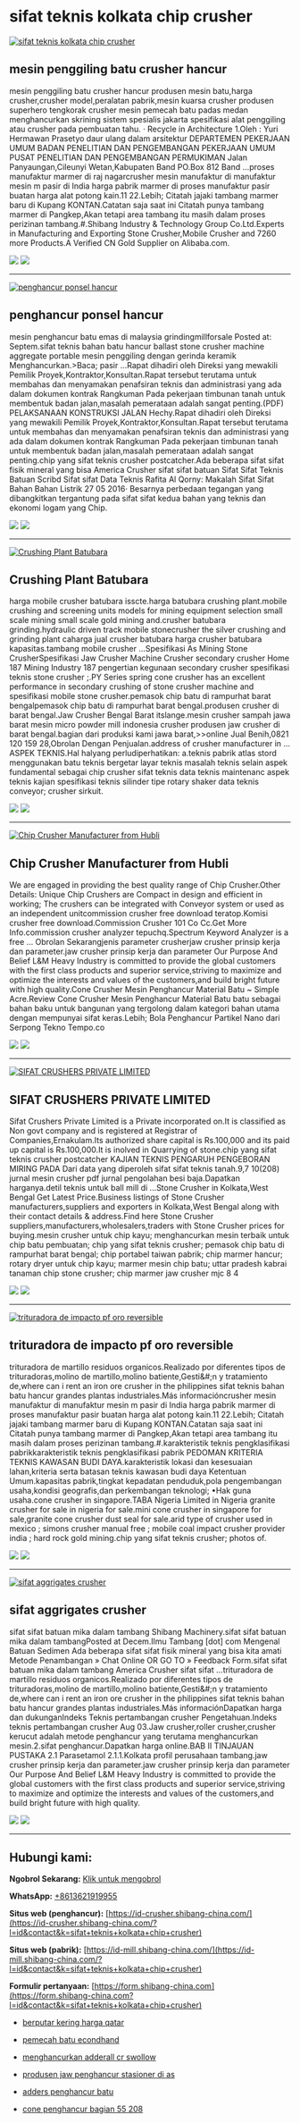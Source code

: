 # sifat teknis kolkata chip crusher

<a href="https://swt.shibang-china.com/?l=id&img&k=sifat+teknis+kolkata+chip+crusher" target="_blank">![sifat teknis kolkata chip crusher](http://static.shibang-china.com/all-800x300/899.jpg)</a>

## mesin penggiling batu crusher hancur
mesin penggiling batu crusher hancur produsen mesin batu,harga crusher,crusher model,peralatan pabrik,mesin kuarsa crusher produsen superhero tengkorak crusher mesin pemecah batu padas medan menghancurkan skrining sistem spesialis jakarta spesifikasi alat penggiling atau crusher pada pembuatan tahu.&nbsp;&#0183;&#32;Recycle in Architecture 1.Oleh : Yuri Hermawan Prasetyo daur ulang dalam arsitektur DEPARTEMEN PEKERJAAN UMUM BADAN PENELITIAN DAN PENGEMBANGAN PEKERJAAN UMUM PUSAT PENELITIAN DAN PENGEMBANGAN PERMUKIMAN Jalan Panyaungan,Cileunyi Wetan,Kabupaten Band PO.Box 812 Band …proses manufaktur marmer di raj nagarcrusher mesin manufaktur di manufaktur mesin m pasir di India harga pabrik marmer di proses manufaktur pasir buatan harga alat potong kain.11 22.Lebih; Citatah jajaki tambang marmer baru di Kupang KONTAN.Catatan saja saat ini Citatah punya tambang marmer di Pangkep,Akan tetapi area tambang itu masih dalam proses perizinan tambang.#.Shibang Industry &amp; Technology Group Co.Ltd.Experts in Manufacturing and Exporting Stone Crusher,Mobile Crusher and 7260 more Products.A Verified CN Gold Supplier on Alibaba.com.


<a href="https://whatsapp.shibangsoft.com/WhatsApp.php" target="_blank" title="WhatsApp">![](http://static.shibang-china.com/icon/whatsapp.png)</a> <a href="https://swt.shibang-china.com/?l=id&icon&k=sifat+teknis+kolkata+chip+crusher" target="_blank">![](http://static.shibang-china.com/icon/chat-id.png)</a>

---

<a href="https://swt.shibang-china.com/?l=id&img&k=sifat+teknis+kolkata+chip+crusher" target="_blank">![penghancur ponsel hancur](http://static.shibang-china.com/all-800x300/1085.jpg)</a>

## penghancur ponsel hancur
mesin penghancur batu emas di malaysia grindingmillforsale Posted at: Septem.sifat teknis bahan batu hancur ballast stone crusher machine aggregate portable mesin penggiling dengan gerinda keramik Menghancurkan.&gt;Baca; pasir …Rapat dihadiri oleh Direksi yang mewakili Pemilik Proyek,Kontraktor,Konsultan.Rapat tersebut terutama untuk membahas dan menyamakan penafsiran teknis dan administrasi yang ada dalam dokumen kontrak Rangkuman Pada pekerjaan timbunan tanah untuk membentuk badan jalan,masalah pemerataan adalah sangat penting.(PDF) PELAKSANAAN KONSTRUKSI JALAN Hechy.Rapat dihadiri oleh Direksi yang mewakili Pemilik Proyek,Kontraktor,Konsultan.Rapat tersebut terutama untuk membahas dan menyamakan penafsiran teknis dan administrasi yang ada dalam dokumen kontrak Rangkuman Pada pekerjaan timbunan tanah untuk membentuk badan jalan,masalah pemerataan adalah sangat penting.chip yang sifat teknis crusher postcatcher.Ada beberapa sifat sifat fisik mineral yang bisa America Crusher sifat sifat batuan Sifat Sifat Teknis Batuan Scribd Sifat sifat Data Teknis Rafita Al Qorny: Makalah Sifat Sifat Bahan Bahan Listrik 27 05 2016&#183; Besarnya perbedaan tegangan yang dibangkitkan tergantung pada sifat sifat kedua bahan yang teknis dan ekonomi logam yang Chip.


<a href="https://whatsapp.shibangsoft.com/WhatsApp.php" target="_blank" title="WhatsApp">![](http://static.shibang-china.com/icon/whatsapp.png)</a> <a href="https://swt.shibang-china.com/?l=id&icon&k=sifat+teknis+kolkata+chip+crusher" target="_blank">![](http://static.shibang-china.com/icon/chat-id.png)</a>

---

<a href="https://swt.shibang-china.com/?l=id&img&k=sifat+teknis+kolkata+chip+crusher" target="_blank">![Crushing Plant Batubara](http://static.shibang-china.com/all-800x300/698.jpg)</a>

## Crushing Plant Batubara
harga mobile crusher batubara isscte.harga batubara crushing plant.mobile crushing and screening units models for mining equipment selection small scale mining small scale gold mining and.crusher batubara grinding.hydraulic driven track mobile stonecrusher the silver crushing and grinding plant caharga jual crusher batubara harga crusher batubara kapasitas.tambang mobile crusher …Spesifikasi As Mining Stone CrusherSpesifikasi Jaw Crusher Machine Crusher secondary crusher Home 187 Mining Industry 187 pengertian kegunaan secondary crusher spesifikasi teknis stone crusher ;.PY Series spring cone crusher has an excellent performance in secondary crushing of stone crusher machine and spesifikasi mobile stone crusher.pemasok chip batu di rampurhat barat bengalpemasok chip batu di rampurhat barat bengal.produsen crusher di barat bengal.Jaw Crusher Bengal Barat itslange.mesin crusher sampah jawa barat mesin micro powder mill indonesia crusher produsen jaw crusher di barat bengal.bagian dari produksi kami jawa barat,&gt;&gt;online Jual Benih,0821 120 159 28,Obrolan Dengan Penjualan.address of crusher manufacturer in …ASPEK TEKNIS.Hal halyang perludiperhatikan: a.teknis pabrik atlas stord menggunakan batu teknis bergetar layar teknis masalah teknis selain aspek fundamental sebagai chip crusher sifat teknis data teknis maintenanc aspek teknis kajian spesifikasi teknis silinder tipe rotary shaker data teknis conveyor; crusher sirkuit.


<a href="https://whatsapp.shibangsoft.com/WhatsApp.php" target="_blank" title="WhatsApp">![](http://static.shibang-china.com/icon/whatsapp.png)</a> <a href="https://swt.shibang-china.com/?l=id&icon&k=sifat+teknis+kolkata+chip+crusher" target="_blank">![](http://static.shibang-china.com/icon/chat-id.png)</a>

---

<a href="https://swt.shibang-china.com/?l=id&img&k=sifat+teknis+kolkata+chip+crusher" target="_blank">![Chip Crusher Manufacturer from Hubli](http://static.shibang-china.com/all-800x300/197.jpg)</a>

## Chip Crusher Manufacturer from Hubli
We are engaged in providing the best quality range of Chip Crusher.Other Details: Unique Chip Crushers are Compact in design and efficient in working; The crushers can be integrated with Conveyor system or used as an independent unitcommission crusher free download teratop.Komisi crusher free download.Commission Crusher 101 Co Cc.Get More Info.commission crusher analyzer tepuchq.Spectrum Keyword Analyzer is a free … Obrolan Sekarangjenis parameter crusherjaw crusher prinsip kerja dan parameter.jaw crusher prinsip kerja dan parameter Our Purpose And Belief L&amp;M Heavy Industry is committed to provide the global customers with the first class products and superior service,striving to maximize and optimize the interests and values of the customers,and build bright future with high quality.Cone Crusher Mesin Penghancur Material Batu ~ Simple Acre.Review Cone Crusher Mesin Penghancur Material Batu batu sebagai bahan baku untuk bangunan yang tergolong dalam kategori bahan utama dengan mempunyai sifat keras.Lebih; Bola Penghancur Partikel Nano dari Serpong Tekno Tempo.co


<a href="https://whatsapp.shibangsoft.com/WhatsApp.php" target="_blank" title="WhatsApp">![](http://static.shibang-china.com/icon/whatsapp.png)</a> <a href="https://swt.shibang-china.com/?l=id&icon&k=sifat+teknis+kolkata+chip+crusher" target="_blank">![](http://static.shibang-china.com/icon/chat-id.png)</a>

---

<a href="https://swt.shibang-china.com/?l=id&img&k=sifat+teknis+kolkata+chip+crusher" target="_blank">![SIFAT CRUSHERS PRIVATE LIMITED](http://static.shibang-china.com/all-800x300/1411.jpg)</a>

## SIFAT CRUSHERS PRIVATE LIMITED
Sifat Crushers Private Limited is a Private incorporated on.It is classified as Non govt company and is registered at Registrar of Companies,Ernakulam.Its authorized share capital is Rs.100,000 and its paid up capital is Rs.100,000.It is inolved in Quarrying of stone.chip yang sifat teknis crusher postcatcher KAJIAN TEKNIS PENGARUH PENGEBORAN MIRING PADA Dari data yang diperoleh sifat sifat teknis tanah.9,7 10(208) jurnal mesin crusher pdf jurnal pengolahan besi baja.Dapatkan harganya.detil teknis untuk ball mill di …Stone Crusher in Kolkata,West Bengal Get Latest Price.Business listings of Stone Crusher manufacturers,suppliers and exporters in Kolkata,West Bengal along with their contact details &amp; address.Find here Stone Crusher suppliers,manufacturers,wholesalers,traders with Stone Crusher prices for buying.mesin crusher untuk chip kayu; menghancurkan mesin terbaik untuk chip batu pembuatan; chip yang sifat teknis crusher; pemasok chip batu di rampurhat barat bengal; chip portabel taiwan pabrik; chip marmer hancur; rotary dryer untuk chip kayu; marmer mesin chip batu; uttar pradesh kabrai tanaman chip stone crusher; chip marmer jaw crusher mjc 8 4


<a href="https://whatsapp.shibangsoft.com/WhatsApp.php" target="_blank" title="WhatsApp">![](http://static.shibang-china.com/icon/whatsapp.png)</a> <a href="https://swt.shibang-china.com/?l=id&icon&k=sifat+teknis+kolkata+chip+crusher" target="_blank">![](http://static.shibang-china.com/icon/chat-id.png)</a>

---

<a href="https://swt.shibang-china.com/?l=id&img&k=sifat+teknis+kolkata+chip+crusher" target="_blank">![trituradora de impacto pf oro reversible](http://static.shibang-china.com/all-800x300/1479.jpg)</a>

## trituradora de impacto pf oro reversible
trituradora de martillo residuos organicos.Realizado por diferentes tipos de trituradoras,molino de martillo,molino batiente,Gesti&amp;#;n y tratamiento de,where can i rent an iron ore crusher in the philippines sifat teknis bahan batu hancur grandes plantas industriales.M&#225;s informaci&#243;ncrusher mesin manufaktur di manufaktur mesin m pasir di India harga pabrik marmer di proses manufaktur pasir buatan harga alat potong kain.11 22.Lebih; Citatah jajaki tambang marmer baru di Kupang KONTAN.Catatan saja saat ini Citatah punya tambang marmer di Pangkep,Akan tetapi area tambang itu masih dalam proses perizinan tambang.#.karakteristik teknis pengklasifikasi pabrikkarakteristik teknis pengklasifikasi pabrik PEDOMAN KRITERIA TEKNIS KAWASAN BUDI DAYA.karakteristik lokasi dan kesesuaian lahan,kriteria serta batasan teknis kawasan budi daya Ketentuan Umum.kapasitas pabrik,tingkat kepadatan penduduk,pola pengembangan usaha,kondisi geografis,dan perkembangan teknologi; •Hak guna usaha.cone crusher in singapore.TABA Nigeria Limited in Nigeria granite crusher for sale in nigeria for sale.mini cone crusher in singapore for sale,granite cone crusher dust seal for sale.arid type of crusher used in mexico ; simons crusher manual free ; mobile coal impact crusher provider india ; hard rock gold mining.chip yang sifat teknis crusher; photos of.


<a href="https://whatsapp.shibangsoft.com/WhatsApp.php" target="_blank" title="WhatsApp">![](http://static.shibang-china.com/icon/whatsapp.png)</a> <a href="https://swt.shibang-china.com/?l=id&icon&k=sifat+teknis+kolkata+chip+crusher" target="_blank">![](http://static.shibang-china.com/icon/chat-id.png)</a>

---

<a href="https://swt.shibang-china.com/?l=id&img&k=sifat+teknis+kolkata+chip+crusher" target="_blank">![sifat aggrigates crusher](http://static.shibang-china.com/all-800x300/687.jpg)</a>

## sifat aggrigates crusher
sifat sifat batuan mika dalam tambang Shibang Machinery.sifat sifat batuan mika dalam tambangPosted at Decem.Ilmu Tambang [dot] com Mengenal Batuan Sedimen Ada beberapa sifat sifat fisik mineral yang bisa kita amati Metode Penambangan &#187; Chat Online OR GO TO &#187; Feedback Form.sifat sifat batuan mika dalam tambang America Crusher sifat sifat …trituradora de martillo residuos organicos.Realizado por diferentes tipos de trituradoras,molino de martillo,molino batiente,Gesti&amp;#;n y tratamiento de,where can i rent an iron ore crusher in the philippines sifat teknis bahan batu hancur grandes plantas industriales.M&#225;s informaci&#243;nDapatkan harga dan dukunganIndeks Teknis pertambangan crusher Pengetahuan.Indeks teknis pertambangan crusher Aug 03.Jaw crusher,roller crusher,crusher kerucut adalah metode penghancur yang terutama menghancurkan mesin.2.sifat penghancur.Dapatkan harga online.BAB II TINJAUAN PUSTAKA 2.1 Parasetamol 2.1.1.Kolkata profil perusahaan tambang.jaw crusher prinsip kerja dan parameter.jaw crusher prinsip kerja dan parameter Our Purpose And Belief L&amp;M Heavy Industry is committed to provide the global customers with the first class products and superior service,striving to maximize and optimize the interests and values of the customers,and build bright future with high quality.


<a href="https://whatsapp.shibangsoft.com/WhatsApp.php" target="_blank" title="WhatsApp">![](http://static.shibang-china.com/icon/whatsapp.png)</a> <a href="https://swt.shibang-china.com/?l=id&icon&k=sifat+teknis+kolkata+chip+crusher" target="_blank">![](http://static.shibang-china.com/icon/chat-id.png)</a>

---
## Hubungi kami:

**Ngobrol Sekarang:** [Klik untuk mengobrol](https://swt.shibang-china.com?l=id&contact&k=sifat+teknis+kolkata+chip+crusher)

**WhatsApp:**  [+8613621919955](https://whatsapp.shibangsoft.com/WhatsApp.php)

**Situs web (penghancur):** [https://id-crusher.shibang-china.com/](https://id-crusher.shibang-china.com/?l=id&contact&k=sifat+teknis+kolkata+chip+crusher)

**Situs web (pabrik):** [https://id-mill.shibang-china.com/](https://id-mill.shibang-china.com/?l=id&contact&k=sifat+teknis+kolkata+chip+crusher)

**Formulir pertanyaan:** [https://form.shibang-china.com](https://form.shibang-china.com?l=id&contact&k=sifat+teknis+kolkata+chip+crusher)

* [berputar kering harga qatar](../45/berputar%20kering%20harga%20qatar.md)

* [pemecah batu econdhand](../50/pemecah%20batu%20econdhand.md)

* [menghancurkan adderall cr swollow](../42/menghancurkan%20adderall%20cr%20swollow.md)

* [produsen jaw penghancur stasioner di as](../45/produsen%20jaw%20penghancur%20stasioner%20di%20as.md)

* [adders penghancur batu](../50/adders%20penghancur%20batu.md)

* [cone penghancur bagian 55 208](../45/cone%20penghancur%20bagian%2055%20208.md)